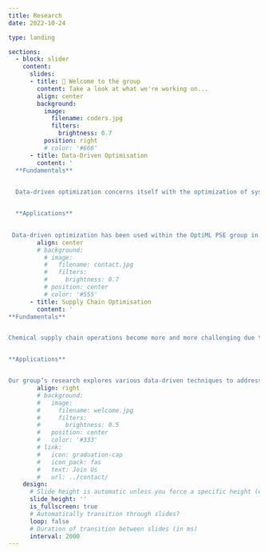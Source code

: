 ```yaml
---
title: Research
date: 2022-10-24

type: landing

sections:
  - block: slider
    content:
      slides:
      - title: 👋 Welcome to the group
        content: Take a look at what we're working on...
        align: center
        background:
          image:
            filename: coders.jpg
            filters:
              brightness: 0.7
          position: right
          # color: '#666'
      - title: Data-Driven Optimisation
        content: '
  **Fundamentals**
  

  Data-driven optimization concerns itself with the optimization of systems through methodologies that apply the use of data. This may include directly using data to inform the selection of the next set of decision variables to be evaluated, or may include the use of machine learning. Some functions can be computationally expensive, or provide little contextual information outside of a single value. By learning a model of generated data using machine learning, and optimizing this model in-place of the original data-generating system, machine learning-based data-driven optimization techniques can speed up and enhance the optimization of these systems. 


  **Applications**  
 

 Data-driven optimization has been used within the OptiML PSE group in applications spanning planning and scheduling, optimization of simulated chemical reactors, plant-wide optimization and dynamical optimization of bioprocesses. '
        align: center
        # background:
          # image:
          #   filename: contact.jpg
          #   filters:
          #     brightness: 0.7
          # position: center
          # color: '#555'
      - title: Supply Chain Optimisation
        content: '
**Fundamentals**


Chemical supply chain operations become more and more challenging due to the increasingly stringent economic, environmental and safety considerations of the process industries. Chemical companies use enterprise-wide optimization (EWO) to remain competitive in this harsh business landscape by taking a holistic approach to supply chain optimization. EWO lies at the intersection of chemical engineering and operations research with the ultimate goal of using numerical optimization to integrate and coordinate all decision-making within the enterprise: its various functions (sourcing, manufacturing, distribution); various geographically distributed organizations (plants, markets); and various levels of decision-making (strategic planning to tactical scheduling and operational control). However, the centralized coordination and optimization of interconnected manufacturing and supply chain systems becomes intractable since rigorous accounting of discrete decisions, uncertainty, multiple objectives, and different timescales leads to an explosion in the decision space.  


**Applications**


Our group’s research explores various data-driven techniques to address some of the shortcomings of EWO. This includes for example: Derivative-Free Optimization (also known as Black-Box or Simulation Optimization) for value chain coordination under organizational considerations, multilevel optimization via derivative-free optimization and optimization with embedded neural network or decision tree surrogates, and Graph Neural Networks for Reinforcement Learning of supply chains. Underlying much of our supply chain optimization runs a strong focus on sustainable supply chain applications and respecting the organizational (i.e. software, privacy, and game-theoretical) considerations of chemical companies. '
        align: right
        # background:
        #   image:
        #     filename: welcome.jpg
        #     filters:
        #       brightness: 0.5
        #   position: center
        #   color: '#333'
        # link:
        #   icon: graduation-cap
        #   icon_pack: fas
        #   text: Join Us
        #   url: ../contact/
    design:
      # Slide height is automatic unless you force a specific height (e.g. '400px')
      slide_height: ''
      is_fullscreen: true
      # Automatically transition through slides?
      loop: false
      # Duration of transition between slides (in ms)
      interval: 2000
---
```

